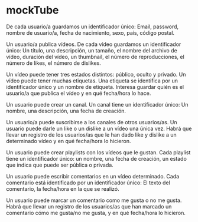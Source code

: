 # mockTube

De cada usuario/a guardamos un identificador único: Email, password, nombre de usuario/a, fecha de nacimiento, sexo, país, código postal.

Un usuario/a publica vídeos. De cada vídeo guardamos un identificador único: Un título, una descripción, un tamaño, el nombre del archivo de vídeo, duración del vídeo, un thumbnail, el número de reproducciones, el número de likes, el número de dislikes.

Un vídeo puede tener tres estados distintos: público, oculto y privado. Un vídeo puede tener muchas etiquetas. Una etiqueta se identifica por un identificador único y un nombre de etiqueta. Interesa guardar quién es el usuario/a que publica el vídeo y en qué fecha/hora lo hace.

Un usuario puede crear un canal. Un canal tiene un identificador único: Un nombre, una descripción, una fecha de creación.

Un usuario/a puede suscribirse a los canales de otros usuarios/as. Un usuario puede darle un like o un dislike a un vídeo una única vez. Habrá que llevar un registro de los usuarios/as que le han dado like y dislike a un determinado vídeo y en qué fecha/hora lo hicieron.

Un usuario puede crear playlists con los vídeos que le gustan. Cada playlist tiene un identificador único: un nombre, una fecha de creación, un estado que indica que puede ser pública o privada.

Un usuario puede escribir comentarios en un vídeo determinado. Cada comentario está identificado por un identificador único: El texto del comentario, la fecha/hora en la que se realizó.

Un usuario puede marcar un comentario como me gusta o no me gusta. Habrá que llevar un registro de los usuarios/as que han marcado un comentario cómo me gusta/no me gusta, y en qué fecha/hora lo hicieron.